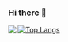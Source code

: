 ### Hi there 👋

<a href="https://github.com/anuraghazra/github-readme-stats">
  <img align="left" src="https://github-readme-stats.vercel.app/api?username=taka61&count_private=true&show_icons=true" />
</a>

[![Top Langs](https://github-readme-stats.vercel.app/api/top-langs/?username=taka61)](https://github.com/anuraghazra/github-readme-stats)

